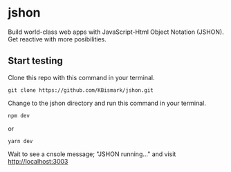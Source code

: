 # jshon
Build world-class web apps with JavaScript-Html Object Notation (JSHON). Get reactive with more posibilities.

## Start testing
Clone this repo with this command in your terminal.
``` 
git clone https://github.com/KBismark/jshon.git
```
Change to the jshon directory and run this command in your terminal.
```
npm dev
```
or
```
yarn dev
```
Wait to see a cnsole message; "JSHON running..." and visit [http://localhost:3003](http://localhost:3003)
